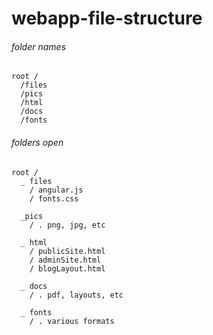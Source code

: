 # webapp-file-structure


###### folder names
```
root /
  /files
  /pics
  /html
  /docs
  /fonts
```

###### folders open
```
root /
  _ files
    / angular.js
    / fonts.css
    
  _pics
    / . png, jpg, etc
    
  _ html
    / publicSite.html
    / adminSite.html
    / blogLayout.html
    
  _ docs
    / . pdf, layouts, etc
    
  _ fonts
    / . various formats
```
